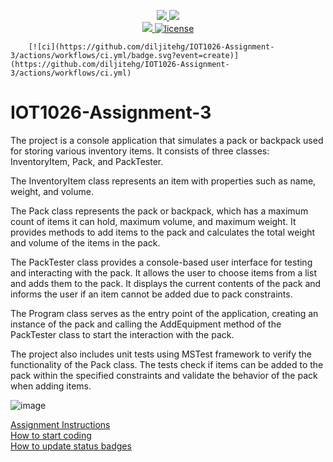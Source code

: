 <p align="center">
	<a href="https://github.com/GwGibson/IOT1026-Assignment-3/actions/workflows/ci.yml">
    <img src="https://github.com/GwGibson/IOT1026-Assignment-3/actions/workflows/ci.yml/badge.svg"/>
    </a>
	<a href="https://github.com/GwGibson/IOT1026-Assignment-3/actions/workflows/formatting.yml">
    <img src="https://github.com/GwGibson/IOT1026-Assignment-3/actions/workflows/formatting.yml/badge.svg"/>
	<br/>
    <a href="https://codecov.io/gh/GwGibson/IOT1026-Assignment-3" > 
    <img src="https://codecov.io/gh/GwGibson/IOT1026-Assignment-3/branch/main/graph/badge.svg?token=JS0857X5JD"/> 
	<img title="MIT License" alt="license" src="https://img.shields.io/badge/license-MIT-informational?style=flat-square">	
    </a>
</p>

        [![ci](https://github.com/diljitehg/IOT1026-Assignment-3/actions/workflows/ci.yml/badge.svg?event=create)](https://github.com/diljitehg/IOT1026-Assignment-3/actions/workflows/ci.yml)
        
        
# IOT1026-Assignment-3
        
The project is a console application that simulates a pack or backpack used for storing various inventory items. It consists of three classes: InventoryItem, Pack, and PackTester.

The InventoryItem class represents an item with properties such as name, weight, and volume.

The Pack class represents the pack or backpack, which has a maximum count of items it can hold, maximum volume, and maximum weight. It provides methods to add items to the pack and calculates the total weight and volume of the items in the pack.

The PackTester class provides a console-based user interface for testing and interacting with the pack. It allows the user to choose items from a list and adds them to the pack. It displays the current contents of the pack and informs the user if an item cannot be added due to pack constraints.

The Program class serves as the entry point of the application, creating an instance of the pack and calling the AddEquipment method of the PackTester class to start the interaction with the pack.

The project also includes unit tests using MSTest framework to verify the functionality of the Pack class. The tests check if items can be added to the pack within the specified constraints and validate the behavior of the pack when adding items.
        
![image](https://github.com/diljitehg/IOT1026-Assignment-3/assets/131228332/c4b8e28c-2501-4ccf-86c5-6f5a108234ec)
        
        
[Assignment Instructions](docs/instructions.md)  
[How to start coding](docs/how-to-use.md)  
[How to update status badges](docs/how-to-update-badges.md)
